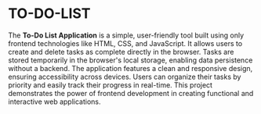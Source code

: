 # TO-DO-LIST
The **To-Do List Application** is a simple, user-friendly tool built using only frontend technologies like HTML, CSS, and JavaScript. It allows users to create and delete tasks as complete directly in the browser. Tasks are stored temporarily in the browser's local storage, enabling data persistence without a backend. The application features a clean and responsive design, ensuring accessibility across devices. Users can organize their tasks by priority and easily track their progress in real-time. This project demonstrates the power of frontend development in creating functional and interactive web applications.
